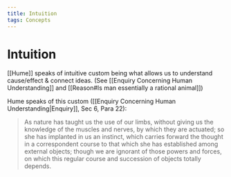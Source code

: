 ```yaml
---
title: Intuition
tags: Concepts
---
```


# Intuition

 [[Hume]] speaks of intuitive custom being what allows us to understand cause/effect & connect ideas. (See [[Enquiry Concerning Human Understanding]] and [[Reason#Is man essentially a rational animal]])
 
 Hume speaks of this custom ([[Enquiry Concerning Human Understanding\|Enquiry]], Sec 6, Para 22):
 > As nature has taught us the use of our limbs, without giving us the knowledge of the muscles and nerves, by which they are actuated; so she has implanted in us an instinct, which carries forward the thought in a correspondent course to that which she has established among external objects; though we are ignorant of those powers and forces, on which this regular course and succession of objects totally depends.